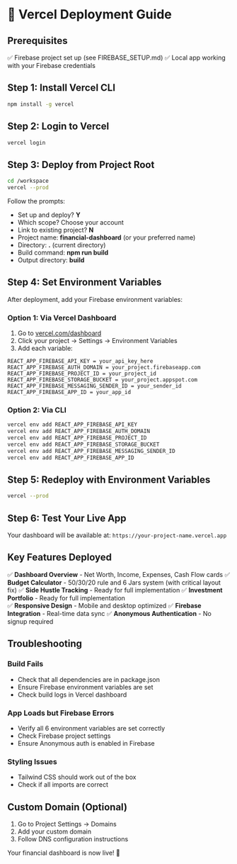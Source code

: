 # 🚀 Vercel Deployment Guide

## Prerequisites

✅ Firebase project set up (see FIREBASE_SETUP.md)
✅ Local app working with your Firebase credentials

## Step 1: Install Vercel CLI

```bash
npm install -g vercel
```

## Step 2: Login to Vercel

```bash
vercel login
```

## Step 3: Deploy from Project Root

```bash
cd /workspace
vercel --prod
```

Follow the prompts:
- Set up and deploy? **Y**
- Which scope? Choose your account
- Link to existing project? **N**
- Project name: **financial-dashboard** (or your preferred name)
- Directory: **.** (current directory)
- Build command: **npm run build**
- Output directory: **build**

## Step 4: Set Environment Variables

After deployment, add your Firebase environment variables:

### Option 1: Via Vercel Dashboard
1. Go to [vercel.com/dashboard](https://vercel.com/dashboard)
2. Click your project → Settings → Environment Variables
3. Add each variable:

```
REACT_APP_FIREBASE_API_KEY = your_api_key_here
REACT_APP_FIREBASE_AUTH_DOMAIN = your_project.firebaseapp.com
REACT_APP_FIREBASE_PROJECT_ID = your_project_id
REACT_APP_FIREBASE_STORAGE_BUCKET = your_project.appspot.com
REACT_APP_FIREBASE_MESSAGING_SENDER_ID = your_sender_id
REACT_APP_FIREBASE_APP_ID = your_app_id
```

### Option 2: Via CLI
```bash
vercel env add REACT_APP_FIREBASE_API_KEY
vercel env add REACT_APP_FIREBASE_AUTH_DOMAIN
vercel env add REACT_APP_FIREBASE_PROJECT_ID
vercel env add REACT_APP_FIREBASE_STORAGE_BUCKET
vercel env add REACT_APP_FIREBASE_MESSAGING_SENDER_ID
vercel env add REACT_APP_FIREBASE_APP_ID
```

## Step 5: Redeploy with Environment Variables

```bash
vercel --prod
```

## Step 6: Test Your Live App

Your dashboard will be available at: `https://your-project-name.vercel.app`

## Key Features Deployed

✅ **Dashboard Overview** - Net Worth, Income, Expenses, Cash Flow cards
✅ **Budget Calculator** - 50/30/20 rule and 6 Jars system (with critical layout fix)
✅ **Side Hustle Tracking** - Ready for full implementation
✅ **Investment Portfolio** - Ready for full implementation  
✅ **Responsive Design** - Mobile and desktop optimized
✅ **Firebase Integration** - Real-time data sync
✅ **Anonymous Authentication** - No signup required

## Troubleshooting

### Build Fails
- Check that all dependencies are in package.json
- Ensure Firebase environment variables are set
- Check build logs in Vercel dashboard

### App Loads but Firebase Errors
- Verify all 6 environment variables are set correctly
- Check Firebase project settings
- Ensure Anonymous auth is enabled in Firebase

### Styling Issues
- Tailwind CSS should work out of the box
- Check if all imports are correct

## Custom Domain (Optional)

1. Go to Project Settings → Domains
2. Add your custom domain
3. Follow DNS configuration instructions

Your financial dashboard is now live! 🎉